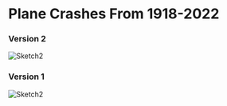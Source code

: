 # Plane Crashes From 1918-2022

### Version 2

![Sketch2](https://user-images.githubusercontent.com/106708967/174498742-a73c380d-0505-43bb-b9c7-5c0817b0db3e.jpg)


### Version 1

![Sketch2](https://user-images.githubusercontent.com/106708967/172019298-547ee1ee-94e4-492e-bec0-165e9b9c8738.jpg)


